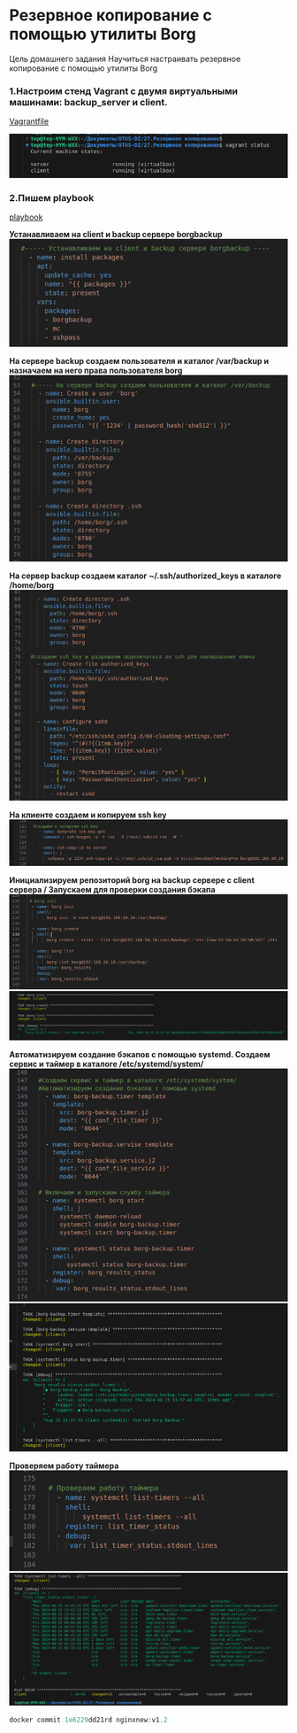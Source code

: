 #  Резервное копирование с помощью утилиты Borg


Цель домашнего задания
Научиться настраивать резервное копирование с помощью утилиты Borg






### 1.Настроим стенд Vagrant с двумя виртуальными машинами: backup_server и client.

[Vagrantfile](Vagrantfile)

![текст](screenshots/vagrant_status.png)  



### 2.Пишем playbook

[playbook](playbook.yml)



__Устанавливаем на client и backup сервере borgbackup__
![текст](screenshots/install_borg.png)  



__На сервере backup создаем пользователя и каталог /var/backup и назначаем на него права пользователя borg__  
![текст](screenshots/create_user.png)  



__На сервер backup создаем каталог ~/.ssh/authorized_keys в каталоге /home/borg__
![текст](screenshots/sshd.png)  



__На клиенте создаем и копируем ssh key__
![текст](screenshots/ssh_key.png)  


__Инициализируем репозиторий borg на backup сервере с client сервера / Запускаем для проверки создания бэкапа__
![текст](screenshots/borg.png) 
![текст](screenshots/task_borg.png)  



__Автоматизируем создание бэкапов с помощью systemd. Создаем сервис и таймер в каталоге /etc/systemd/system/__
![текст](screenshots/service.png) 
![текст](screenshots/task_service.png) 


__Проверяем работу таймера__
![текст](screenshots/list_timer.png) 
![текст](screenshots/task_timer.png) 



```php
docker commit 1e6229dd21rd nginxnew:v1.2
```
